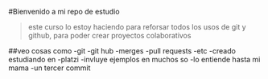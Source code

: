 #Bienvenido a mi repo de estudio
>este curso lo estoy haciendo para reforsar todos los usos de git y github, para poder crear proyectos colaborativos

##veo cosas como
-git
-git hub
-merges
-pull requests
-etc
-creado estudiando en -platzi
-invluye ejemplos en muchos so
-lo entiende hasta mi mama
-un tercer commit
